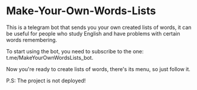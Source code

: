 # Make-Your-Own-Words-Lists
This is a telegram bot that sends you your own created lists of words, it can be useful for people who study English and have problems with certain words remembering. 

To start using the bot, you need to subscribe to the one: t.me/MakeYourOwnWordsLists_bot. 

Now you're ready to create lists of words, there's its menu, so just follow it. 

P.S: The project is not deployed!
